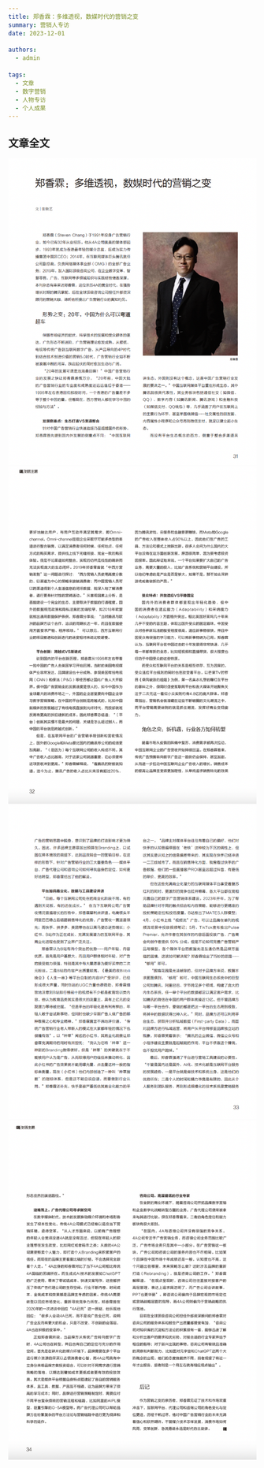 ```yaml
---
title: 郑香霖：多维透视，数媒时代的营销之变
summary: 营销人专访
date: 2023-12-01

authors:
  - admin

tags:
  - 文章
  - 数字营销
  - 人物专访
  - 个人成果
---
```

## 文章全文
  ![screen reader text](ppt1.jpg " ")
  ![screen reader text](ppt2.jpg " ")
  ![screen reader text](ppt3.jpg " ")
  ![screen reader text](ppt4.jpg " ")

